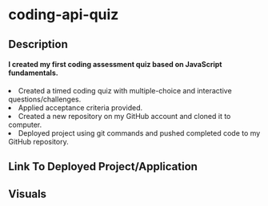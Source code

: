 # coding-api-quiz
## Description
<H4>I created my first coding assessment quiz based on JavaScript fundamentals.</H4>
<li> Created a timed coding quiz with multiple-choice and interactive questions/challenges.</li>
<li>Applied acceptance criteria provided.</li>
<li>Created a new repository on my GitHub account and cloned it to computer.</li>
<li>Deployed project using git commands and pushed completed code to my GitHub repository.</li>

## Link To Deployed Project/Application


## Visuals